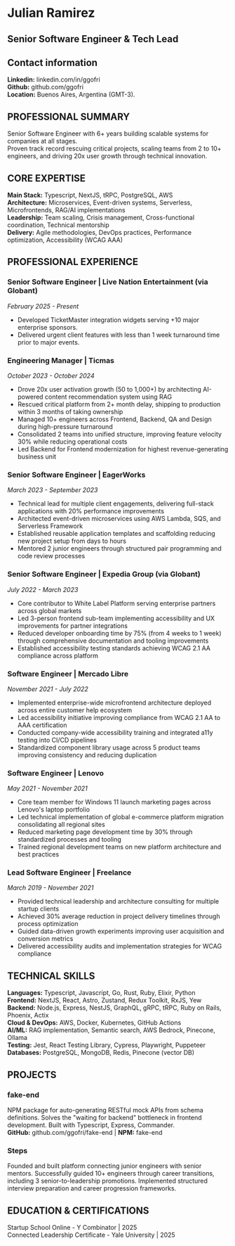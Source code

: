 # Julian Ramirez

## Senior Software Engineer & Tech Lead

## Contact information

**Linkedin:** linkedin.com/in/ggofri  
**Github:** github.com/ggofri  
**Location:** Buenos Aires, Argentina (GMT-3). 

## PROFESSIONAL SUMMARY

Senior Software Engineer with 6+ years building scalable systems for companies at all stages.  
Proven track record rescuing critical projects, scaling teams from 2 to 10+ engineers, and driving 20x user growth through technical innovation.

## CORE EXPERTISE

**Main Stack:** Typescript, NextJS, tRPC, PostgreSQL, AWS  
**Architecture:** Microservices, Event-driven systems, Serverless, Microfrontends, RAG/AI implementations  
**Leadership:** Team scaling, Crisis management, Cross-functional coordination, Technical mentorship  
**Delivery:** Agile methodologies, DevOps practices, Performance optimization, Accessibility (WCAG AAA)  

## PROFESSIONAL EXPERIENCE

### Senior Software Engineer | Live Nation Entertainment (via Globant)
_February 2025 - Present_
- Developed TicketMaster integration widgets serving +10 major enterprise sponsors.
- Delivered urgent client features with less than 1 week turnaround time prior to major events.

### Engineering Manager | Ticmas
_October 2023 - October 2024_
- Drove 20x user activation growth (50 to 1,000+) by architecting AI-powered content recommendation system using RAG
- Rescued critical platform from 2+ month delay, shipping to production within 3 months of taking ownership
- Managed 10+ engineers across Frontend, Backend, QA and Design during high-pressure turnaround
- Consolidated 2 teams into unified structure, improving feature velocity 30% while reducing operational costs
- Led Backend for Frontend modernization for highest revenue-generating business unit

### Senior Software Engineer | EagerWorks
_March 2023 - September 2023_
- Technical lead for multiple client engagements, delivering full-stack applications with 20% performance improvements
- Architected event-driven microservices using AWS Lambda, SQS, and Serverless Framework
- Established reusable application templates and scaffolding reducing new project setup from days to hours
- Mentored 2 junior engineers through structured pair programming and code review processes

### Senior Software Engineer | Expedia Group (via Globant)
_July 2022 - March 2023_
- Core contributor to White Label Platform serving enterprise partners across global markets
- Led 3-person frontend sub-team implementing accessibility and UX improvements for partner integrations
- Reduced developer onboarding time by 75% (from 4 weeks to 1 week) through comprehensive documentation and tooling improvements
- Established accessibility testing standards achieving WCAG 2.1 AA compliance across platform

### Software Engineer | Mercado Libre
_November 2021 - July 2022_
- Implemented enterprise-wide microfrontend architecture deployed across entire customer help ecosystem
- Led accessibility initiative improving compliance from WCAG 2.1 AA to AAA certification
- Conducted company-wide accessibility training and integrated a11y testing into CI/CD pipelines
- Standardized component library usage across 5 product teams improving consistency and reducing duplication

### Software Engineer | Lenovo
_May 2021 - November 2021_
- Core team member for Windows 11 launch marketing pages across Lenovo's laptop portfolio
- Led technical implementation of global e-commerce platform migration consolidating all regional sites
- Reduced marketing page development time by 30% through standardized processes and tooling
- Trained regional development teams on new platform architecture and best practices

### Lead Software Engineer | Freelance
_March 2019 - November 2021_
- Provided technical leadership and architecture consulting for multiple startup clients
- Achieved 30% average reduction in project delivery timelines through process optimization
- Guided data-driven growth experiments improving user acquisition and conversion metrics
- Delivered accessibility audits and implementation strategies for WCAG compliance

## TECHNICAL SKILLS

**Languages:** Typescript, Javascript, Go, Rust, Ruby, Elixir, Python  
**Frontend:** NextJS, React, Astro, Zustand, Redux Toolkit, RxJS, Yew  
**Backend:** Node.js, Express, NestJS, GraphQL, gRPC, tRPC, Ruby on Rails, Phoenix, Actix  
**Cloud & DevOps:** AWS, Docker, Kubernetes, GitHub Actions  
**AI/ML:** RAG implementation, Semantic search, AWS Bedrock, Pinecone, Ollama  
**Testing:** Jest, React Testing Library, Cypress, Playwright, Puppeteer  
**Databases:** PostgreSQL, MongoDB, Redis, Pinecone (vector DB)  

## PROJECTS

### fake-end
NPM package for auto-generating RESTful mock APIs from schema definitions. Solves the "waiting for backend" bottleneck in frontend development. Built with Typescript, Express, Commander.  
**GitHub:** github.com/ggofri/fake-end | **NPM:** fake-end

### Steps
Founded and built platform connecting junior engineers with senior mentors. Successfully guided 10+ engineers through career transitions, including 3 senior-to-leadership promotions. Implemented structured interview preparation and career progression frameworks.

## EDUCATION & CERTIFICATIONS

Startup School Online - Y Combinator | 2025  
Connected Leadership Certificate - Yale University | 2025
